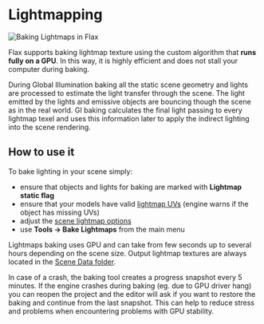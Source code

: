 # Lightmapping

![Baking Lightmaps in Flax](media/bake_lightmaps.gif)

Flax supports baking lightmap texture using the custom algorithm that **runs fully on a GPU**. In this way, it is highly efficient and does not stall your computer during baking.

During Global Illumination baking all the static scene geometry and lights are processed to estimate the light transfer through the scene. The light emitted by the lights and emissive objects are bouncing though the scene as in the real world. GI baking calculates the final light passing to every lightmap texel and uses this information later to apply the indirect lighting into the scene rendering.

## How to use it

To bake lighting in your scene simply:
* ensure that objects and lights for baking are marked with **Lightmap static flag**
* ensure that your models have valid [lightmap UVs](lightmap-uvs.md) (engine warns if the object has missing UVs)
* adjust the [scene lightmap options](settings.md)
* use **Tools -> Bake Lightmaps** from the main menu

Lightmaps baking uses GPU and can take from few seconds up to several hours depending on the scene size.
Output lightmap textures are always located in the [Scene Data folder](../../../get-started/scenes/scene-data.md).

In case of a crash, the baking tool creates a progress snapshot every 5 minutes. If the engine crashes during baking (eg. due to GPU driver hang) you can reopen the project and the editor will ask if you want to restore the baking and continue from the last snapshot. This can help to reduce stress and problems when encountering problems with GPU stability.

